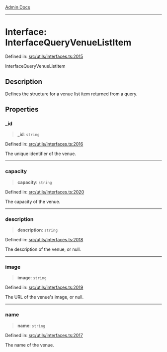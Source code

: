 [Admin Docs](/)

***

# Interface: InterfaceQueryVenueListItem

Defined in: [src/utils/interfaces.ts:2015](https://github.com/PalisadoesFoundation/talawa-admin/blob/main/src/utils/interfaces.ts#L2015)

InterfaceQueryVenueListItem

## Description

Defines the structure for a venue list item returned from a query.

## Properties

### \_id

> **\_id**: `string`

Defined in: [src/utils/interfaces.ts:2016](https://github.com/PalisadoesFoundation/talawa-admin/blob/main/src/utils/interfaces.ts#L2016)

The unique identifier of the venue.

***

### capacity

> **capacity**: `string`

Defined in: [src/utils/interfaces.ts:2020](https://github.com/PalisadoesFoundation/talawa-admin/blob/main/src/utils/interfaces.ts#L2020)

The capacity of the venue.

***

### description

> **description**: `string`

Defined in: [src/utils/interfaces.ts:2018](https://github.com/PalisadoesFoundation/talawa-admin/blob/main/src/utils/interfaces.ts#L2018)

The description of the venue, or null.

***

### image

> **image**: `string`

Defined in: [src/utils/interfaces.ts:2019](https://github.com/PalisadoesFoundation/talawa-admin/blob/main/src/utils/interfaces.ts#L2019)

The URL of the venue's image, or null.

***

### name

> **name**: `string`

Defined in: [src/utils/interfaces.ts:2017](https://github.com/PalisadoesFoundation/talawa-admin/blob/main/src/utils/interfaces.ts#L2017)

The name of the venue.
